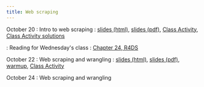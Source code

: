 ```yaml
---
title: Web scraping
---
```


October 20
: Intro to web scraping
  : [slides (html)](https://sta279-f25.github.io/slides/lecture_19.html), [slides (pdf)](https://sta279-f25.github.io/slides/lecture_19.pdf), [Class Activity](https://sta279-f25.github.io/class_activities/ca_19.html), [Class Activity solutions](https://sta279-f25.github.io/class_activities/ca_19_solutions.html)

: Reading for Wednesday's class
  : [Chapter 24, R4DS](https://r4ds.hadley.nz/webscraping.html)

October 22
: Web scraping and wrangling
  : [slides (html)](https://sta279-f25.github.io/slides/lecture_20.html), [slides (pdf)](https://sta279-f25.github.io/slides/lecture_20.pdf), [warmup](https://sta279-f25.github.io/class_activities/ca_20_warmup.pdf), [Class Activity](https://sta279-f25.github.io/class_activities/ca_20.html)

October 24
: Web scraping and wrangling